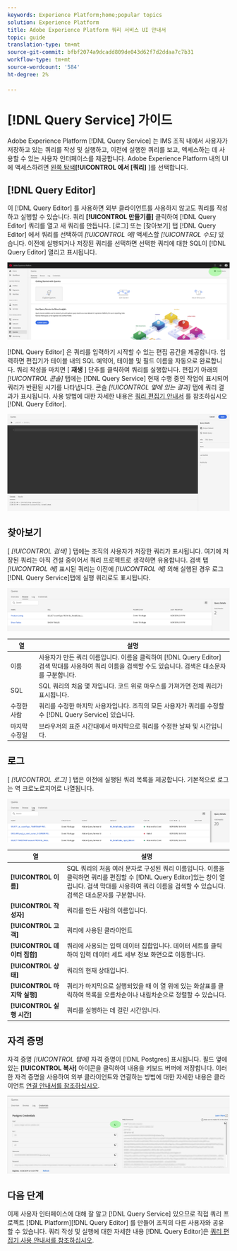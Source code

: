 ```yaml
---
keywords: Experience Platform;home;popular topics
solution: Experience Platform
title: Adobe Experience Platform 쿼리 서비스 UI 안내서
topic: guide
translation-type: tm+mt
source-git-commit: bfbf2074a9dcadd809de043d62f7d2ddaa7c7b31
workflow-type: tm+mt
source-wordcount: '584'
ht-degree: 2%

---
```



# [!DNL Query Service] 가이드

Adobe Experience Platform [!DNL Query Service] 는 IMS 조직 내에서 사용자가 저장하고 있는 쿼리를 작성 및 실행하고, 이전에 실행한 쿼리를 보고, 액세스하는 데 사용할 수 있는 사용자 인터페이스를 제공합니다. Adobe Experience Platform 내의 UI에 액세스하려면 [왼쪽 탐색][platform-ui]**[!UICONTROL 에서 [쿼리]** ]를 선택합니다.

## [!DNL Query Editor]

이 [!DNL Query Editor] 를 사용하면 외부 클라이언트를 사용하지 않고도 쿼리를 작성하고 실행할 수 있습니다. 쿼리 **[!UICONTROL 만들기를]** 클릭하여 [!DNL Query Editor] 쿼리를 열고 새 쿼리를 만듭니다. [로그] 또는 [찾아보기] 탭 [!DNL Query Editor] 에서 쿼리를 선택하여 *[!UICONTROL 에]* 액세스할 *[!UICONTROL 수도]* 있습니다. 이전에 실행되거나 저장된 쿼리를 선택하면 선택한 쿼리에 대한 SQL이 [!DNL Query Editor] 열리고 표시됩니다.

![이미지](../images/queries/ui-overview/overview.png)

[!DNL Query Editor] 은 쿼리를 입력하기 시작할 수 있는 편집 공간을 제공합니다. 입력하면 편집기가 테이블 내의 SQL 예약어, 테이블 및 필드 이름을 자동으로 완료합니다. 쿼리 작성을 마치면 [ **재생** ] 단추를 클릭하여 쿼리를 실행합니다. 편집기 아래의 *[!UICONTROL 콘솔]* 탭에는 [!DNL Query Service] 현재 수행 중인 작업이 표시되어 쿼리가 반환된 시기를 나타냅니다. 콘솔 *[!UICONTROL 옆에 있는 결과]* 탭에 쿼리 결과가 표시됩니다. 사용 방법에 대한 자세한 내용은 [쿼리 편집기 안내서][query-editor] 를 참조하십시오 [!DNL Query Editor].

![이미지](../images/queries/ui-overview/query-editor.png)

## 찾아보기

[ *[!UICONTROL 검색]* ] 탭에는 조직의 사용자가 저장한 쿼리가 표시됩니다. 여기에 저장된 쿼리는 아직 건설 중이어서 쿼리 프로젝트로 생각하면 유용합니다. 검색 탭 *[!UICONTROL 에]* 표시된 쿼리는 이전에 *[!UICONTROL 에]* 의해 실행된 경우 로그 [!DNL Query Service]탭에 실행 쿼리로도 표시됩니다.

![이미지](../images/queries/ui-overview/browse.png)

| 열 | 설명 |
| --- | --- |
| 이름 | 사용자가 만든 쿼리 이름입니다. 이름을 클릭하여 [!DNL Query Editor] 검색 막대를 사용하여 쿼리 이름을 검색할 수도 있습니다. 검색은 대소문자를 구분합니다. |
| SQL | SQL 쿼리의 처음 몇 자입니다. 코드 위로 마우스를 가져가면 전체 쿼리가 표시됩니다. |
| 수정한 사람 | 쿼리를 수정한 마지막 사용자입니다. 조직의 모든 사용자가 쿼리를 수정할 수 [!DNL Query Service] 있습니다. |
| 마지막 수정일 | 브라우저의 표준 시간대에서 마지막으로 쿼리를 수정한 날짜 및 시간입니다. |

## 로그

[ *[!UICONTROL 로그]* ] 탭은 이전에 실행된 쿼리 목록을 제공합니다. 기본적으로 로그는 역 크로노로지어로 나열됩니다.

![이미지](../images/queries/ui-overview/log.png)

| 열 | 설명 |
| --- | --- |
| **[!UICONTROL 이름]** | SQL 쿼리의 처음 여러 문자로 구성된 쿼리 이름입니다. 이름을 클릭하면 쿼리를 편집할 수 [!DNL Query Editor]있는 창이 열립니다. 검색 막대를 사용하여 쿼리 이름을 검색할 수 있습니다. 검색은 대소문자를 구분합니다. |
| **[!UICONTROL 작성자]** | 쿼리를 만든 사람의 이름입니다. |
| **[!UICONTROL 고객]** | 쿼리에 사용된 클라이언트 |
| **[!UICONTROL 데이터 집합]** | 쿼리에 사용되는 입력 데이터 집합입니다. 데이터 세트를 클릭하여 입력 데이터 세트 세부 정보 화면으로 이동합니다. |
| **[!UICONTROL 상태]** | 쿼리의 현재 상태입니다. |
| **[!UICONTROL 마지막 실행]** | 쿼리가 마지막으로 실행되었을 때 이 열 위에 있는 화살표를 클릭하여 목록을 오름차순이나 내림차순으로 정렬할 수 있습니다. |
| **[!UICONTROL 실행 시간]** | 쿼리를 실행하는 데 걸린 시간입니다. |

## 자격 증명

자격 증명 *[!UICONTROL 탭에]* 자격 증명이 [!DNL Postgres] 표시됩니다. 필드 옆에 있는 **[!UICONTROL 복사]** 아이콘을 클릭하여 내용을 키보드 버퍼에 저장합니다. 이러한 자격 증명을 사용하여 외부 클라이언트와 연결하는 방법에 대한 자세한 내용은 클라이언트 [연결 안내서를 참조하십시오][connect-clients].

![이미지](../images/queries/ui-overview/credentials.png)

## 다음 단계

이제 사용자 인터페이스에 대해 잘 알고 [!DNL Query Service] 있으므로 직접 쿼리 프로젝트 [!DNL Platform][!DNL Query Editor] 를 만들어 조직의 다른 사용자와 공유할 수 있습니다. 쿼리 작성 및 실행에 대한 자세한 내용 [!DNL Query Editor]은 [쿼리 편집기 사용 안내서를 참조하십시오][query-editor].

[platform-ui]: https://platform.adobe.com
[query-editor]: user-guide.md
[connect-clients]: ../clients/overview.md
